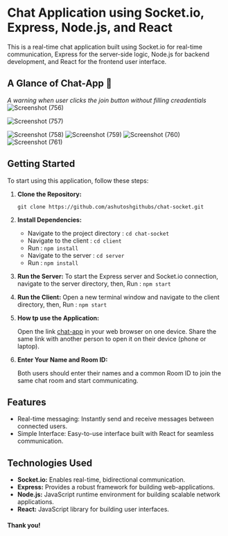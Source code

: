 
# Chat Application using Socket.io, Express, Node.js, and React

This is a real-time chat application built using Socket.io for real-time communication, Express for the server-side logic, Node.js for backend development, and React for the frontend user interface.

## A Glance of Chat-App 🤠

*A warning when user clicks the join button without filling creadentials*![Screenshot (756)](https://github.com/ashutoshgithubs/chat-socket/assets/97340498/e3624f17-3de2-4702-ac12-eff1331d92ed)



![Screenshot (757)](https://github.com/ashutoshgithubs/chat-socket/assets/97340498/6c6b1a7e-8c1b-4bbc-a96e-ef000372652e)

![Screenshot (758)](https://github.com/ashutoshgithubs/chat-socket/assets/97340498/a5a7ce92-2fd6-4375-8549-05abcee35fea)
![Screenshot (759)](https://github.com/ashutoshgithubs/chat-socket/assets/97340498/ba9d6fcd-2249-4de9-8bec-e37664179a34)
![Screenshot (760)](https://github.com/ashutoshgithubs/chat-socket/assets/97340498/083077cc-fcbe-4c6c-b1e0-022c43b0927a)
![Screenshot (761)](https://github.com/ashutoshgithubs/chat-socket/assets/97340498/33087a24-01f7-4e0b-9778-679e4eb17456)





## Getting Started

To start using this application, follow these steps:

1.  **Clone the Repository:**

    `git clone https://github.com/ashutoshgithubs/chat-socket.git` 
    
2.  **Install Dependencies:**
    
    - Navigate to the project directory : `cd chat-socket`
    - Navigate to the client : `cd client`
    - Run : `npm install`
    - Navigate to the server : `cd server`
    - Run : `npm install`

    
    
3.  **Run the Server:**
   To  start the Express server and Socket.io connection, navigate to the server directory, then,
    Run : `npm start` 
    
3.  **Run the Client:**
   Open a new terminal window and navigate to the client directory, then,
    Run : `npm start` 
    
    
    
4.  **How tp use the Application:**
    
    Open the link [chat-app](https://chat-socket-henna.vercel.app/) in your web browser on one device. Share the same link with another person to open it on their device (phone or laptop).
    
5.  **Enter Your Name and Room ID:**
    
    Both users should enter their names and a common Room ID to join the same chat room and start communicating.
    

## Features

-   Real-time messaging: Instantly send and receive messages between connected users.
-   Simple Interface: Easy-to-use interface built with React for seamless communication.


## Technologies Used

-   **Socket.io:** Enables real-time, bidirectional communication.
-   **Express:** Provides a robust framework for building web-applications.
-   **Node.js:** JavaScript runtime environment for building scalable network applications.
-   **React:** JavaScript library for building user interfaces.

#### Thank you!
